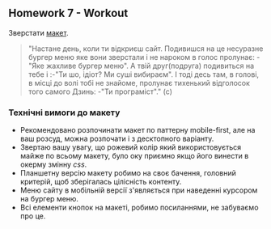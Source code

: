 ## Homework 7 - Workout

Зверстати [макет](https://www.figma.com/file/ZLFkGwHlldmbEdqOVi4lfN/HW-7-%7C-Workout-Gym?node-id=0%3A1&t=J3ue6pR5t36vtUeG-0).

> "Настане день, коли ти відкриєш сайт.
> Подивишся на це несуразне бургер меню яке вони зверстали і не нароком в голос пролунає: -"Яке жахливе бургер меню".
> А твій друг(подруга) подивиться на тебе і :-"Ти шо, ідіот? Ми суші вибираєм".
> І тоді десь там, в голові, в місці до волі тобі не знайоме, пролунає тихенький відголосок того самого Дзинь: -"Ти програміст"." (c)

### Технічні вимоги до макету

- Рекомендовано розпочинати макет по паттерну mobile-first, але на ваш розсуд, можна розпочати і з десктопного варіанту.
- Звертаю вашу увагу, що рожевий колір який використовується майже по всьому макету, було оку приємно якщо його винести в окерму змінну _css_.
- Планшетну версію макету робимо на своє бачення, головний критерій, щоб зберігалась цілісність контенту.
- Меню сайту в мобільній версії з'являється при наведенні курсором на бургер меню.
- Всі елементи кнопок на макеті, робимо посиланнями, не забуваємо про це.
